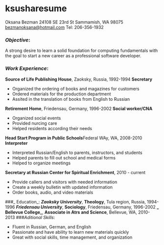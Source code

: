 # ksusharesume
Oksana Bezman
24108 SE 23rd St
Sammamish, WA 98075
bezmanoksana@hotmail.com
Tel: 206-356-1932
### _Objective_: 
A strong desire to learn a solid foundation for computing fundamentals with the goal to start a new career
as a professional software developer. 
### _Work Experience_:
**Source of Life Publishing House**, Zaoksky, Russia, 1992-1994
**Secretary**
* Organized the ordering of books and magazines for customers
* Ordered materials for the production department
* Assited in the translation of books from English to Russian

**Retirement Home**, Friedensau, Germany, 1996-2002
**Social worker/CNA**
* Organized social events
* Provided nurcing care
* Helped residents according their needs

**Head Start Program in Public Schools**Federal WAy, WA, 2008-2010
**Interpreter**
* Interpreted Russian/English to parents, instructors, and students
* Helped parents to fill out school and medical forms
* Helped to organize meetings

**Secretary at Russian Center for Spiritual Enrichment**, 2010 - current
* Provide callers and visitors with needed information
* Create a weekly bulletin with updated information
* Order books, audio, and video materials

###_ Education_:
**_Zaoksky University_**, **Theology**, Tula region, Russia, 1994-1996
**_Friedensau University_**, **Sociology**, Friedensau, Germany, 1996-2002
**_ Bellevue College_**, **Associate in Atrs and Science**, Bellevue, WA, 2010-2013
###_Aditional Skills_:
* Fluent in Russian, German, and English
* Passionate and have ability to learn new materials quickly
* Great with social skills, time management, and organization

